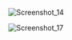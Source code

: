 
![Screenshot_14](https://github.com/riShad241/live_test_8/assets/106663161/4c606eae-2ed7-4926-8422-0bfce8489bd6)

![Screenshot_17](https://github.com/riShad241/live_test_8/assets/106663161/22fef413-3c0f-42b9-b9ff-14f24ef86d02)

